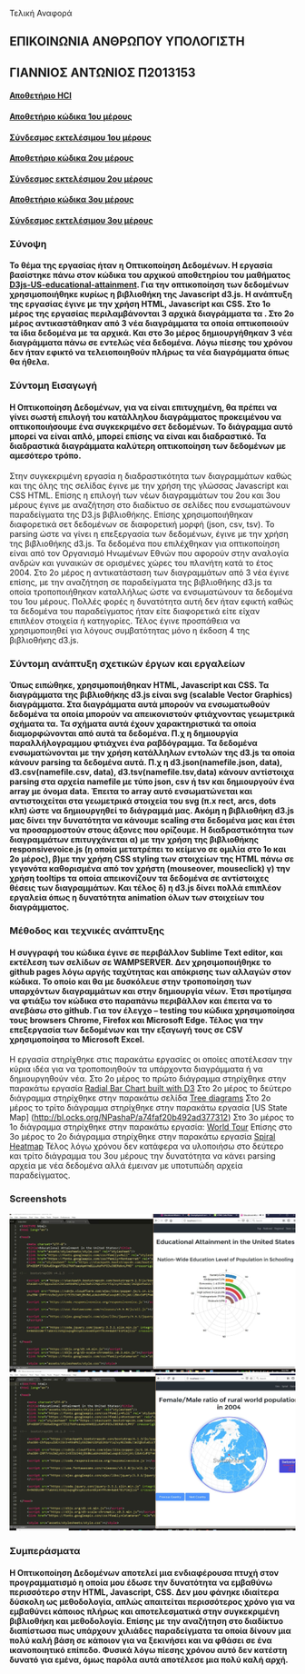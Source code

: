 Τελική Αναφορά
## **ΕΠΙΚΟΙΝΩΝΙΑ ΑΝΘΡΩΠΟΥ ΥΠΟΛΟΓΙΣΤΗ**
## **ΓΙΑΝΝΙΟΣ ΑΝΤΩΝΙΟΣ Π2013153**
#### [Αποθετήριο HCI](https://github.com/p13gian1/hci)

#### [Αποθετήριο κώδικα 1ου μέρους]( https://github.com/p13gian1/D3js-US-educational-attainment)

#### [Σύνδεσμος εκτελέσιμου  1ου μέρους ]( https://p13gian1.github.io/D3js-US-educational-attainment/)

#### [Αποθετήριο κώδικα 2ου μέρους](https://github.com/p13gian1/D3js-US-educational-attainment-part2)

#### [Σύνδεσμος εκτελέσιμου  2ου μέρους](https://p13gian1.github.io/D3js-US-educational-attainment-part2/)

#### [Αποθετήριο κώδικα 3ου μέρους](https://github.com/p13gian1/D3js-US-educational-attainment-part3)

#### [Σύνδεσμος εκτελέσιμου  3ου μέρους ]( https://p13gian1.github.io/D3js-US-educational-attainment-part3/)

### Σύνοψη
#### To θέμα της εργασίας ήταν η Οπτικοποίηση Δεδομένων. Η εργασία βασίστηκε πάνω στον κώδικα του αρχικού αποθετηρίου του μαθήματος [D3js-US-educational-attainment](https://github.com/ioniodi/D3js-US-educational-attainment). Για την οπτικοποίηση των δεδομένων χρησιμοποιήθηκε κυρίως η βιβλιοθήκη της Javascript d3.js. Η ανάπτυξη της εργασίας έγινε με την χρήση HTML, Javascript και CSS. Στο 1ο μέρος της εργασίας περιλαμβάνονται 3 αρχικά διαγράμματα τα . Στο 2ο μέρος αντικαστάθηκαν από 3 νέα διαγράμματα τα οποία οπτικοποιούν τα ίδια δεδομένα με τα αρχικά. Και στο 3ο μέρος δημιουργήθηκαν 3 νέα διαγράμματα πάνω σε εντελώς νέα δεδομένα.  Λόγω πίεσης του χρόνου δεν ήταν εφικτό να τελειοποιηθούν πλήρως τα νέα διαγράμματα όπως θα ήθελα.

### Σύντομη Εισαγωγή
#### Η Οπτικοποίηση Δεδομένων, για να είναι επιτυχημένη, θα πρέπει να γίνει σωστή επιλογή του κατάλληλου διαγράμματος προκειμένου να οπτικοποιήσουμε ένα συγκεκριμένο σετ δεδομένων. Το διάγραμμα αυτό μπορεί να είναι απλό, μπορεί επίσης να είναι και διαδραστικό. Τα διαδραστικά διαγράμματα καλύτερη οπτικοποίηση των δεδομένων με αμεσότερο τρόπο.
Στην συγκεκριμένη εργασία η διαδραστικότητα των διαγραμμάτων καθώς και της όλης της σελίδας έγινε με την χρήση της γλώσσας Javascript και CSS HTML. Επίσης η επιλογή των νέων διαγραμμάτων του 2ου και 3ου μέρους έγινε με αναζήτηση στο διαδίκτυο σε σελίδες που ενσωματώνουν παραδείγματα της D3.js βιβλιοθήκης.
Επίσης χρησιμοποιήθηκαν διαφορετικά σετ δεδομένων σε διαφορετική μορφή (json, csv, tsv). Το parsing ώστε να γίνει η επεξεργασία των δεδομένων, έγινε με την χρήση της βιβλιοθήκης d3.js.  Τα δεδομένα που επιλέχθηκαν για οπτικοποίηση είναι από τον Οργανισμό Ηνωμένων Εθνών που αφορούν στην αναλογία ανδρών και γυναικών σε ορισμένες χώρες του πλανήτη κατά το έτος 2004.
 Στο 2ο μέρος η αντικατάσταση των διαγραμμάτων από 3 νέα έγινε επίσης, με την αναζήτηση σε παραδείγματα  της βιβλιοθήκης d3.js τα οποία τροποποιήθηκαν καταλλήλως ώστε να ενσωματώνουν τα δεδομένα του 1ου μέρους. Πολλές φορές η δυνατότητα αυτή δεν ήταν εφικτή καθώς τα δεδομένα του παραδείγματος ήταν είτε διαφορετικά είτε είχαν επιπλέον στοιχεία ή κατηγορίες.
Τέλος έγινε προσπάθεια να χρησιμοποιηθεί για λόγους συμβατότητας μόνο η έκδοση 4 της βιβλιοθήκης d3.js.

### Σύντομη ανάπτυξη σχετικών έργων και εργαλείων
#### Όπως ειπώθηκε, χρησιμοποιήθηκαν HTML, Javascript και CSS. Τα διαγράμματα της βιβλιοθήκης d3.js είναι svg (scalable Vector Graphics) διαγράμματα. Στα διαγράμματα αυτά μπορούν να ενσωματωθούν δεδομένα τα οποία μπορούν να απεικονιστούν φτιάχνοντας γεωμετρικά σχήματα τα. Τα σχήματα αυτά έχουν χαρακτηριστικά τα οποία διαμορφώνονται από αυτά τα δεδομένα. Π.χ η δημιουργία παραλλήλογραμμου φτιάχνει ένα ραβδόγραμμα. Τα δεδομένα ενσωματώνονται με την χρήση κατάλληλων εντολών της d3.js  τα οποία κάνουν parsing τα δεδομένα αυτά. Π.χ  η d3.json(namefile.json, data), d3.csv(namefile.csv, data), d3.tsv(namefile.tsv,data) κάνουν αντίστοιχα parsing στα αρχεία namefile με τύπο json, csv ή tsv και δημιουργούν ένα array με όνομα data. Έπειτα το array αυτό ενσωματώνεται και αντιστοιχείται στα γεωμετρικά στοιχεία του svg (π.x rect, arcs, dots κλπ) ώστε να δημιουργηθεί το διάγραμμά μας. Ακόμη η βιβλιοθήκη d3.js μας δίνει την δυνατότητα να κάνουμε scaling στα δεδομένα μας και έτσι να προσαρμοστούν στους άξονες που ορίζουμε. Η διαδραστικότητα των διαγραμμάτων επιτυγχάνεται α) με την χρήση της βιβλιοθήκης responsivevoice.js (η οποία μετατρέπει το κείμενο σε ομιλία στο 1ο και 2ο μέρος), β)με την χρήση CSS styling των στοιχείων της HTML πάνω σε γεγονότα καθορισμένα από τον χρήστη (mouseover, mouseclick) γ) την χρήση tooltips τα οποία απεικονίζουν τα δεδομένα σε αντίστοιχες θέσεις των διαγραμμάτων. Και τέλος δ) η d3.js δίνει πολλά επιπλέον εργαλεία όπως η δυνατότητα animation όλων των στοιχείων του διαγράμματος.

### Μέθοδος και τεχνικές ανάπτυξης
#### H συγγραφή του κώδικα έγινε σε περιβάλλον Sublime Τext editor, και εκτέλεση των σελίδων σε WAMPSERVER. Δεν χρησιμοποιήθηκε το github pages λόγω αργής ταχύτητας και απόκρισης των αλλαγών στον κώδικα. Το οποίο και θα με δυσκόλευε στην τροποποίηση των υπαρχόντων διαγραμμάτων και στην δημιουργία νέων.  Έτσι προτίμησα να φτιάξω τον κώδικα στο παραπάνω περιβάλλον και έπειτα να το ανεβάσω στο github. Για τον έλεγχο – testing του κώδικα χρησιμοποίησα τους browsers Chrome, Firefox και Microsoft Edge. Τέλος για την επεξεργασία των δεδομένων και την εξαγωγή τους σε CSV χρησιμοποίησα το Microsoft Excel. 
Η εργασία στηρίχθηκε στις παρακάτω εργασίες οι οποίες αποτέλεσαν την κύρια ιδέα για να τροποποιηθούν τα υπάρχοντα διαγράμματα ή να δημιουργηθούν νέα.
Στο 2ο μέρος  το πρώτο διάγραμμα στηρίχθηκε στην παρακάτω εργασία
[Radial Bar Chart built with D3](https://bl.ocks.org/AntonOrlov/6b42d8676943cc933f48a43a7c7e5b6c)
Στο 2ο μέρος το δεύτερο διάγραμμα στηρίχθηκε στην παρακάτω σελίδα
[Tree diagrams](http://www.d3noob.org/2014/01/tree-diagrams-in-d3js_11.html)
Στο 2ο μέρος  το τρίτο διάγραμμα στηρίχθηκε στην παρακάτω εργασία
[US State Map] (http://bl.ocks.org/NPashaP/a74faf20b492ad377312)
Στο 3ο μέρος το 1ο διάγραμμα στηρίχθηκε στην παρακάτω εργασία: [World Tour]( https://bl.ocks.org/mbostock/4183330)
Επίσης στο 3ο μέρος το 2ο διάγραμμα στηρίχθηκε στην παρακάτω εργασία
[Spiral Heatmap](https://bl.ocks.org/tomshanley/0a024581fd0b7c4e483203d5bff9631b)
Τέλος λόγω χρόνου δεν κατάφερα να υλοποιήσω στο δεύτερο και τρίτο διάγραμμα του 3ου μέρους την δυνατότητα να κάνει parsing αρχεία με νέα δεδομένα αλλά έμειναν με υποτυπώδη αρχεία παραδείγματος.  

### Screenshots
![Diagram 1](https://github.com/p13gian1/Final-Report-HCI/blob/master/1.JPG)
![Diagram 2](https://github.com/p13gian1/Final-Report-HCI/blob/master/2.JPG)

### Συμπεράσματα
#### Η Οπτικοποίηση Δεδομένων αποτελεί μια ενδιαφέρουσα πτυχή στον προγραμματισμό η οποία μου έδωσε την δυνατότητα να εμβαθύνω περισσότερο στην ΗTML, Javascript, CSS. Δεν μου φάνηκε ιδιαίτερα δύσκολη ως μεθοδολογία, απλώς απαιτείται περισσότερος χρόνο για να εμβαθύνει κάποιος πλήρως και αποτελεσματικά στην συγκεκριμένη βιβλιοθήκη και μεθοδολογία. Επίσης με την αναζήτηση στο διαδίκτυο διαπίστωσα πως υπάρχουν χιλιάδες παραδείγματα τα οποία δίνουν μια πολύ καλή βάση σε κάποιον για να ξεκινήσει και να φθάσει σε ένα ικανοποιητικό επίπεδο. Φυσικά λόγω  πίεσης χρόνου αυτό δεν κατέστη δυνατό για εμένα, όμως παρόλα αυτά αποτέλεσε μια πολύ καλή αρχή. 



